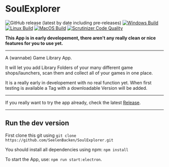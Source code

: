 # SoulExplorer

![GitHub release (latest by date including pre-releases)](https://github.com/SeelenBacken/SoulExplorer/releases)
[![Windows Build](https://github.com/SeelenBacken/SoulExplorer/actions/workflows/windows.yml/badge.svg)](https://github.com/SeelenBacken/SoulExplorer/actions/workflows/windows.yml)
[![Linux Build](https://github.com/SeelenBacken/SoulExplorer/actions/workflows/ubuntu.yml/badge.svg)](https://github.com/SeelenBacken/SoulExplorer/actions/workflows/ubuntu.yml)
[![MacOS Build](https://github.com/SeelenBacken/SoulExplorer/actions/workflows/macos.yml/badge.svg)](https://github.com/SeelenBacken/SoulExplorer/actions/workflows/macos.yml)
[![Scrutinizer Code Quality](https://img.shields.io/scrutinizer/quality/g/SeelenBacken/SoulExplorer/master)](https://scrutinizer-ci.com/g/SeelenBacken/SoulExplorer/?branch=master)

**This App is in early developement, there aren't any really clean or nice features for you to use yet.**

***

A (wannabe) Game Library App.

It will let you add Library Folders of your many different game shops/launchers,
scan them and collect all of your games in one place.

It is a really early in developement with no real function yet. When first testing is available a Tag with a downloadable Version will be added.

***

If you really want to try the app already, check the latest [Release](https://github.com/SeelenBacken/SoulExplorer/releases).

***
## Run the dev version

First clone this git using
`git clone https://github.com/SeelenBacken/SoulExplorer.git`

You should install all dependencies using npm:
`npm install`

To start the App, use:
`npm run start:electron`.


